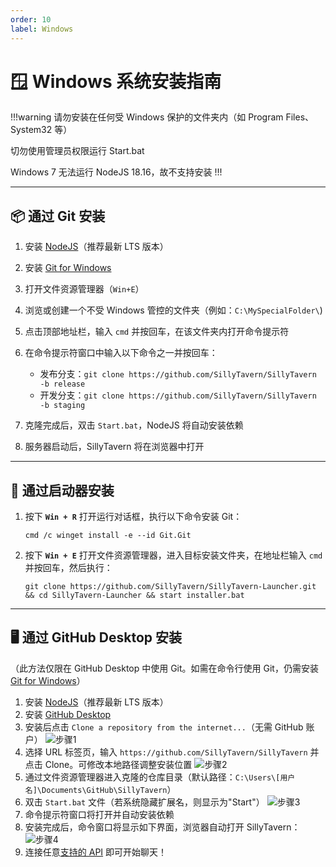 ```yaml
---
order: 10
label: Windows
---
```


# 🪟 Windows 系统安装指南

!!!warning
请勿安装在任何受 Windows 保护的文件夹内（如 Program Files、System32 等）

切勿使用管理员权限运行 Start.bat

Windows 7 无法运行 NodeJS 18.16，故不支持安装
!!!

---

## 📦 通过 Git 安装

1. 安装 [NodeJS](https://nodejs.org/en)（推荐最新 LTS 版本）
2. 安装 [Git for Windows](https://gitforwindows.org/)
3. 打开文件资源管理器（`Win+E`）
4. 浏览或创建一个不受 Windows 管控的文件夹（例如：`C:\MySpecialFolder\`)
5. 点击顶部地址栏，输入 `cmd` 并按回车，在该文件夹内打开命令提示符
6. 在命令提示符窗口中输入以下命令之一并按回车：

   - 发布分支：`git clone https://github.com/SillyTavern/SillyTavern -b release`
   - 开发分支：`git clone https://github.com/SillyTavern/SillyTavern -b staging`

7. 克隆完成后，双击 `Start.bat`，NodeJS 将自动安装依赖
8. 服务器启动后，SillyTavern 将在浏览器中打开

---

## 🚀 通过启动器安装

1. 按下 **`Win + R`** 打开运行对话框，执行以下命令安装 Git：
   ```shell
   cmd /c winget install -e --id Git.Git
   ```
2. 按下 **`Win + E`** 打开文件资源管理器，进入目标安装文件夹，在地址栏输入 `cmd` 并按回车，然后执行：
   ```shell
   git clone https://github.com/SillyTavern/SillyTavern-Launcher.git && cd SillyTavern-Launcher && start installer.bat
   ```

---

## 🖥️ 通过 GitHub Desktop 安装

（此方法仅限在 GitHub Desktop 中使用 Git。如需在命令行使用 Git，仍需安装 [Git for Windows](https://gitforwindows.org/)）

1. 安装 [NodeJS](https://nodejs.org/en)（推荐最新 LTS 版本）
2. 安装 [GitHub Desktop](https://central.github.com/deployments/desktop/desktop/latest/win32)
3. 安装后点击 `Clone a repository from the internet...`（无需 GitHub 账户）
   ![步骤1](/static/windows-1.png)
4. 选择 URL 标签页，输入 `https://github.com/SillyTavern/SillyTavern` 并点击 Clone。可修改本地路径调整安装位置
   ![步骤2](/static/windows-2.png)
5. 通过文件资源管理器进入克隆的仓库目录（默认路径：`C:\Users\[用户名]\Documents\GitHub\SillyTavern`）
6. 双击 `Start.bat` 文件（若系统隐藏扩展名，则显示为"Start"）
   ![步骤3](/static/windows-3.png)
7. 命令提示符窗口将打开并自动安装依赖
8. 安装完成后，命令窗口将显示如下界面，浏览器自动打开 SillyTavern：
   ![步骤4](/static/windows-4.png)
9. 连接任意[支持的 API](/Usage/API_Connections/index.md) 即可开始聊天！